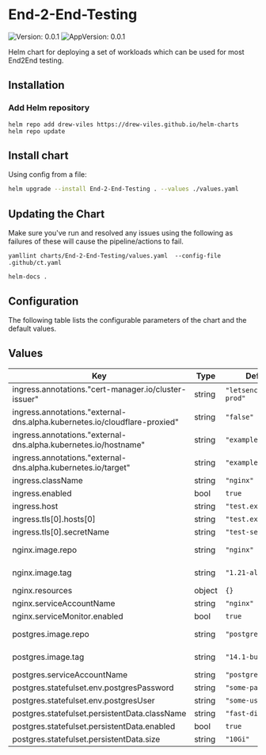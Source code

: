 # End-2-End-Testing



![Version: 0.0.1](https://img.shields.io/badge/Version-0.0.1-informational?style=flat-square) ![AppVersion: 0.0.1](https://img.shields.io/badge/AppVersion-0.0.1-informational?style=flat-square) 

Helm chart for deploying a set of workloads which can be used for most End2End testing.



## Installation

### Add Helm repository

```shell
helm repo add drew-viles https://drew-viles.github.io/helm-charts
helm repo update
```

## Install chart

Using config from a file:

```bash
helm upgrade --install End-2-End-Testing . --values ./values.yaml
```

## Updating the Chart
Make sure you've run and resolved any issues using the following as failures of these will cause the pipeline/actions to fail.
```
yamllint charts/End-2-End-Testing/values.yaml  --config-file .github/ct.yaml

helm-docs .
```

## Configuration

The following table lists the configurable parameters of the chart and the default values.

## Values

| Key | Type | Default | Description |
|-----|------|---------|-------------|
| ingress.annotations."cert-manager.io/cluster-issuer" | string | `"letsencrypt-prod"` |  |
| ingress.annotations."external-dns.alpha.kubernetes.io/cloudflare-proxied" | string | `"false"` |  |
| ingress.annotations."external-dns.alpha.kubernetes.io/hostname" | string | `"example.uk"` |  |
| ingress.annotations."external-dns.alpha.kubernetes.io/target" | string | `"example.uk"` |  |
| ingress.className | string | `"nginx"` |  |
| ingress.enabled | bool | `true` |  |
| ingress.host | string | `"test.example.uk"` |  |
| ingress.tls[0].hosts[0] | string | `"test.example.uk"` |  |
| ingress.tls[0].secretName | string | `"test-secret"` |  |
| nginx.image.repo | string | `"nginx"` | The repo to be used |
| nginx.image.tag | string | `"1.21-alpine"` | The tag to be used |
| nginx.resources | object | `{}` |  |
| nginx.serviceAccountName | string | `"nginx"` |  |
| nginx.serviceMonitor.enabled | bool | `true` |  |
| postgres.image.repo | string | `"postgres"` | The repo to be used |
| postgres.image.tag | string | `"14.1-bullseye"` | The tag to be used |
| postgres.serviceAccountName | string | `"postgresql"` |  |
| postgres.statefulset.env.postgresPassword | string | `"some-password"` |  |
| postgres.statefulset.env.postgresUser | string | `"some-user"` |  |
| postgres.statefulset.persistentData.className | string | `"fast-disks"` |  |
| postgres.statefulset.persistentData.enabled | bool | `true` |  |
| postgres.statefulset.persistentData.size | string | `"10Gi"` |  |